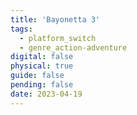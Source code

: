 ```yaml
---
title: 'Bayonetta 3'
tags:
  - platform_switch
  - genre_action-adventure
digital: false
physical: true
guide: false
pending: false
date: 2023-04-19
---
```

